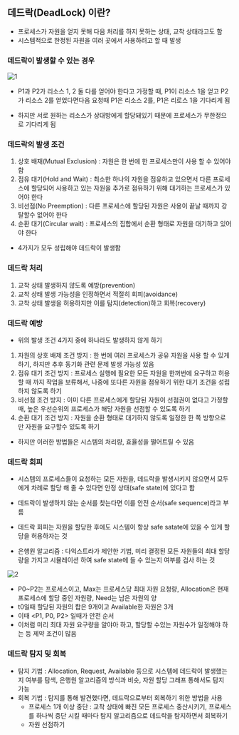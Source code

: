 ## 데드락(DeadLock) 이란?

- 프로세스가 자원을 얻지 못해 다음 처리를 하지 못하는 상태, 교착 상태라고도 함
- 시스템적으로 한정된 자원을 여러 곳에서 사용하려고 할 때 발생



### 데드락이 발생할 수 있는 경우

![1](https://user-images.githubusercontent.com/44665707/150237663-5c7aba3d-7e26-4139-864f-8500f6ad859f.PNG)

- P1과  P2가 리소스 1, 2 둘 다를 얻어야 한다고 가정할 때, P1이 리소스 1을 얻고 P2가 리소스 2를 얻었다면다음 요청때 P1은 리소스 2를, P1은 리로스 1을 기다리게 됨

- 하지만 서로 원하는 리소스가 상대방에게 할당돼있기 때문에 프로세스가 무한정으로 기다리게 됨



### 데드락의 발생 조건

1. 상호 배재(Mutual Exclusion) : 자원은 한 번에 한 프로세스만이 사용 할 수 있어야 함
2. 점유 대기(Hold and Wait) : 최소한 하나의 자원을 점유하고 있으면서 다른 프로세스에 할당되어 사용하고 있는 자원을 추가로 점유하기 위해 대기하는 프로세스가 있어야 한다
3. 비선점(No Preemption) : 다른 프로세스에 할당된 자원은 사용이 끝날 때까지 강탈할수 없어야 한다
4. 순환 대기(Circular wait) : 프로세스의 집합에서 순환 형태로 자원을 대기하고 있어야 한다

- 4가지가 모두 성립해야 데드락이 발생함



### 데드락 처리

1. 교착 상태 발생하지 않도록 예방(prevention)
2. 교착 상태 발생 가능성을 인정하면서 적절히 회피(avoidance)
3. 교착 상태 발생을 허용하지만 이를 탐지(detection)하고 회복(recovery)



### 데드락 예방

- 위의 발생 조건 4가지 중에 하나라도 발생하지 않게 하기

1. 자원의 상호 배제 조건 방지 : 한 번에 여러 프로세스가 공유 자원을 사용 할 수 있게하기, 하지만 추후 동기화 관련 문제 발생 가능성 있음
2. 점유 대기 조건 방지 : 프로세스 실행에 필요한 모든 자원을 한꺼번에 요구하고 허용할 때 까지 작업을 보류해서, 나중에 또다른 자원을 점유하기 위한 대기 조건을 성립하지 않도록 하기
3. 비선점 조건 방지 : 이미 다른 프로세스에게 할당된 자원이 선점권이 없다고 가정할 때, 높은 우선순위의 프로세스가 해당 자원을 선점할 수 있도록 하기
4. 순환 대기 조건 방지 : 자원을 순환 형태로 대기하지 않도록 일정한 한 쪽 방향으로만 자원을 요구할수 있도록 하기

- 하지만 이러한 방법들은 시스템의 처리량, 효율성을 떨어트릴 수 있음



### 데드락 회피

- 시스템의 프로세스들이 요청하는 모든 자원을, 데드락을 발생시키지 않으면서 모두에게 차례로 할당 해 줄 수 있다면 안정 상태(safe state)에 있다고 함
- 데드락이 발생하지 않는 순서를 찾는다면 이를 안전 순서(safe sequence)라고 부름
- 데드락 회피는 자원을 할당한 후에도 시스템이 항상 safe satate에 있을 수 있게 할당을 허용하자는 것

- 은행원 알고리즘 : 다익스트라가 제안한 기법, 미리 결정된 모든 자원들의 최대 할당량을 가지고 시뮬레이션 하여 safe state에 들 수 있는지 여부를 검사 하는 것

![2](https://user-images.githubusercontent.com/44665707/150238768-eaf84ce5-e5c6-4699-96e7-b226e5f48cbf.PNG)

- P0~P2는 프로세스이고, Max는 프로세스당 최대 자원 요청량, Allocation은 현재 프로세스에 할당 중인 자원량, Need는 남은 자원의 양
- t0일때 할당된 자원의 합은 9개이고 Available한 자원은 3개
- 이때 <P1, P0, P2> 일때가 안전 순서
- 이처럼 미리 최대 자원 요구량을 알야아 하고, 할당할 수있는 자원수가 일정해야 하는 등 제약 조건이 많음



### 데드락 탐지 및 회복

- 탐지 기법 : Allocation, Request, Available 등으로 시스템에 데드락이 발생했는지 여부를 탐색, 은행원 알고리즘의 방식과 비슷, 자원 할당 그래프 통해서도 탐지 가능
- 회복 기법 : 탐지를 통해 발견했다면, 데드락으로부터 회복하기 위한 방법을 사용
  - 프로세스 1개 이상 중단 : 교착 상태에 빠진 모든 프로세스 중산시키기, 프로세스를 하나씩 중단 시킬 때마다 탐지 알고리즘으로 데드락을 탐지하면서 회복하기
  - 자원 선점하기

